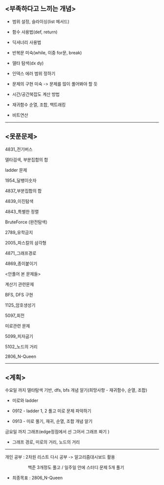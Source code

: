 ## <부족하다고 느끼는 개념>

- 범위 설정, 슬라이싱(list 메서드)

- 함수 사용법(def, return)

- 딕셔너리 사용법

- 반복문 미숙(while, 이중 for문, break)

- 델타 탐색(dx dy)

- 인덱스 에러 범위 정하기

- 문제의 구현 미숙 -> 문제를 많이 풀어봐야 할 듯

- 시간/공간복잡도 계산 방법

- 재귀함수 순열, 조합, 백트래킹

- 비트연산

---

## <못푼문제>

4831_전기버스

델타검색, 부분집합의 합

ladder 문제

1954_달팽이숫자

4837_부분집합의 합

4839_이진탐색

4843_특별한 정렬

BruteForce (완전탐색)

2789_유학금지

2005_파스칼의 삼각형

4871_그래프경로

4869_종이붙이기

<안풀어 본 문제들>

계산기 관련문제

BFS, DFS 구현

1125_암호생성기

5097_회전

미로관련 문제

5099_피자굽기

5102_노드의 거리

2806_N-Queen 

---

## <계획>

수요일 까지 델타탐색 기반, dfs, bfs 개념 알기(희망사항 - 재귀함수, 순열, 조합)

- 미로와 ladder

- 0912 - ladder 1, 2 풀고 미로 문제 파악하기 

- 0913 - 미로 풀기, 재귀, 순열, 조합 개념 알기 

금요일 까지 그래프(edge정점에서 선 그어서 그래프 짜기 )

- 그래프 경로, 미로의 거리, 노드의 거리

--- 

개인 공부 : 2차원 리스트 다시 공부 -> 알고리즘대시보드 활용

                   백준 3개정도 풀고 / 일주일 안에 스터디 문제 5개 풀기

- 최종목표 : 2806_N-Queen 
